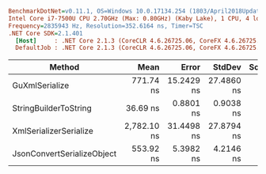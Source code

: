 ``` ini

BenchmarkDotNet=v0.11.1, OS=Windows 10.0.17134.254 (1803/April2018Update/Redstone4)
Intel Core i7-7500U CPU 2.70GHz (Max: 0.80GHz) (Kaby Lake), 1 CPU, 4 logical and 2 physical cores
Frequency=2835943 Hz, Resolution=352.6164 ns, Timer=TSC
.NET Core SDK=2.1.401
  [Host]     : .NET Core 2.1.3 (CoreCLR 4.6.26725.06, CoreFX 4.6.26725.05), 64bit RyuJIT
  DefaultJob : .NET Core 2.1.3 (CoreCLR 4.6.26725.06, CoreFX 4.6.26725.05), 64bit RyuJIT


```
|                     Method |        Mean |      Error |     StdDev | Scaled | ScaledSD |  Gen 0 | Allocated |
|--------------------------- |------------:|-----------:|-----------:|-------:|---------:|-------:|----------:|
|             GuXmlSerialize |   771.74 ns | 15.2429 ns | 27.4860 ns |   1.00 |     0.00 | 0.1822 |     384 B |
|      StringBuilderToString |    36.69 ns |  0.8801 ns |  0.9038 ns |   0.05 |     0.00 | 0.1182 |     248 B |
|     XmlSerializerSerialize | 2,782.10 ns | 31.4498 ns | 27.8794 ns |   3.61 |     0.14 | 1.8883 |    3968 B |
| JsonConvertSerializeObject |   553.92 ns |  5.3982 ns |  4.2146 ns |   0.72 |     0.03 | 0.6056 |    1272 B |
